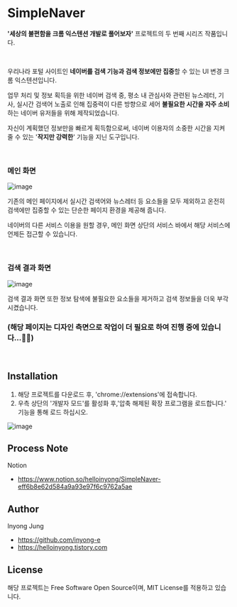 # SimpleNaver

**'세상의 불편함을 크롬 익스텐션 개발로 풀어보자'** 프로젝트의 두 번째 시리즈 작품입니다.

<br/>

우리나라 포털 사이트인 **네이버를 검색 기능과 검색 정보에만 집중**할 수 있는 UI 변경 크롬 익스텐션입니다.

업무 처리 및 정보 획득을 위한 네이버 검색 중, 평소 내 관심사와 관련된 뉴스레터, 기사, 실시간 검색어 노출로 인해 집중력이 다른 방향으로 세어 **불필요한 시간을 자주 소비**하는 네이버 유저들을 위해 제작되었습니다.

자신이 계획했던 정보만을 빠르게 획득함으로써, 네이버 이용자의 소중한 시간을 지켜 줄 수 있는 '**작지만 강력한**' 기능을 지닌 도구입니다.

<br/>

### 메인 화면

![image](https://user-images.githubusercontent.com/13481627/90277805-33e57c80-dea1-11ea-828f-3f3ff7a493a6.png)

기존의 메인 페이지에서 실시간 검색어와 뉴스레터 등 요소들을 모두 제외하고 온전히 검색에만 집중할 수 있는 단순한 페이지 환경을 제공해 줍니다.

네이버의 다른 서비스 이용을 원할 경우, 메인 화면 상단의 서비스 바에서 해당 서비스에 언제든 접근할 수 있습니다.

<br/>

### 검색 결과 화면

![image](https://user-images.githubusercontent.com/13481627/90301828-11715480-dedd-11ea-99af-ab3916e87f45.png)

검색 결과 화면 또한 정보 탐색에 불필요한 요소들을 제거하고 검색 정보들을 더욱 부각시켰습니다.

### (해당 페이지는 디자인 측면으로 작업이 더 필요로 하여 진행 중에 있습니다...🙇‍♂️)

<br/>

## Installation

1. 해당 프로젝트를 다운로드 후, 'chrome://extensions'에 접속합니다.
2. 우측 상단의 '개발자 모드'를 활성화 후,'압축 해제된 확장 프로그램을 로드합니다.' 기능을 통해 로드 하십시오.

![image](https://user-images.githubusercontent.com/13481627/89787964-60c02980-db59-11ea-93a0-69fefededf83.png)

## Process Note

Notion

- https://www.notion.so/helloinyong/SimpleNaver-eff6b8e62d584a9a93e97f6c9762a5ae

## Author

Inyong Jung

- https://github.com/inyong-e
- https://helloinyong.tistory.com

## License

해당 프로젝트는 Free Software Open Source이며, MIT License를 적용하고 있습니다.
